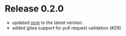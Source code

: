 # Release 0.2.0

- updated [ocm](https://github.com/open-component-model/ocm) to the latest version.
- added gitea support for pull request validation (#29)
